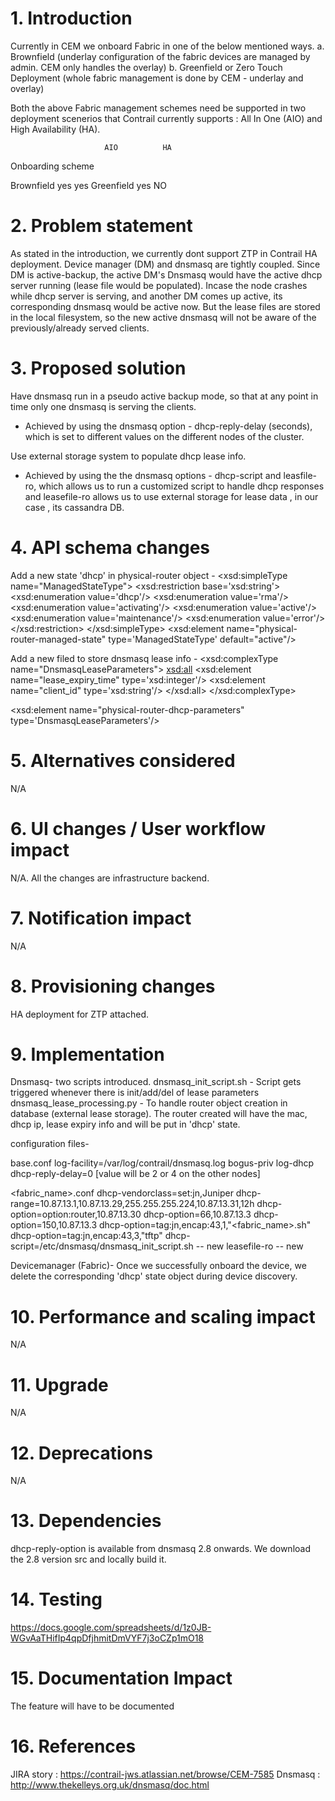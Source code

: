 # 1. Introduction
Currently in CEM we onboard Fabric in one of the below mentioned ways.
a. Brownfield (underlay configuration of the fabric devices are managed by admin. CEM only handles the overlay)
b. Greenfield or Zero Touch Deployment (whole fabric management is done by CEM - underlay and overlay)

Both the above Fabric management schemes need be supported in two deployment scenerios that Contrail currently supports :
All In One (AIO) and High Availability (HA).

                         AIO          HA
Onboarding scheme

Brownfield               yes          yes
Greenfield               yes          NO

# 2. Problem statement
As stated in the introduction, we currently dont support ZTP in Contrail HA deployment.
Device manager (DM) and dnsmasq are tightly coupled. Since DM is active-backup, the active DM's Dnsmasq would have the active dhcp server running (lease file would be populated).
Incase the node crashes while dhcp server is serving, and another DM comes up active, its corresponding dnsmasq would be active now.
But the lease files are stored in the local filesystem, so the new active dnsmasq will not be aware of the previously/already served clients.

# 3. Proposed solution
Have dnsmasq run in a pseudo active backup mode, so that at any point in time only one dnsmasq is serving the clients.
 - Achieved by using the dnsmasq option - dhcp-reply-delay (seconds), which is set to different values on the different nodes of the cluster.

Use external storage system to populate dhcp lease info.
 - Achieved by using the the dnsmasq options - dhcp-script and leasfile-ro, which allows us to run a customized script to handle dhcp responses and
                                               leasefile-ro allows us to use external storage for lease data , in our case , its cassandra DB.

# 4. API schema changes
Add a new state 'dhcp' in physical-router object -
<xsd:simpleType name="ManagedStateType">
     <xsd:restriction base='xsd:string'>
         <xsd:enumeration value='dhcp'/>
         <xsd:enumeration value='rma'/>
         <xsd:enumeration value='activating'/>
         <xsd:enumeration value='active'/>
         <xsd:enumeration value='maintenance'/>
         <xsd:enumeration value='error'/>
     </xsd:restriction>
</xsd:simpleType>
<xsd:element name="physical-router-managed-state" type='ManagedStateType' default="active"/>
<!--#IFMAP-SEMANTICS-IDL
          Property('physical-router-managed-state', 'physical-router', 'optional', 'CRUD',
              'Managed state for the physical router. Used to RMA devices') -->


Add a new filed to store dnsmasq lease info -
<xsd:complexType name="DnsmasqLeaseParameters">
    <xsd:all>
        <xsd:element name="lease_expiry_time" type='xsd:integer'/>
        <xsd:element name="client_id" type='xsd:string'/>
    </xsd:all>
</xsd:complexType>

<xsd:element name="physical-router-dhcp-parameters" type='DnsmasqLeaseParameters'/>
<!--#IFMAP-SEMANTICS-IDL
          Property('physical-router-dhcp-parameters', 'physical-router', 'optional', 'CRUD',
              'Dnsmasq lease parameters for the physical router.') -->

# 5. Alternatives considered
N/A

# 6. UI changes / User workflow impact
N/A. All the changes are infrastructure backend.

# 7. Notification impact
N/A

# 8. Provisioning changes
HA deployment for ZTP attached.

# 9. Implementation
Dnsmasq-
two scripts introduced.
dnsmasq_init_script.sh - Script gets triggered whenever there is init/add/del of lease parameters
dnsmasq_lease_processing.py - To handle router object creation in database (external lease storage). 
                              The router created will have the mac, dhcp ip, lease expiry info and will be put in 'dhcp' state.

configuration files-

base.conf
log-facility=/var/log/contrail/dnsmasq.log
bogus-priv
log-dhcp
dhcp-reply-delay=0  [value will be 2 or 4 on the other nodes]

<fabric_name>.conf
dhcp-vendorclass=set:jn,Juniper
dhcp-range=10.87.13.1,10.87.13.29,255.255.255.224,10.87.13.31,12h
dhcp-option=option:router,10.87.13.30
dhcp-option=66,10.87.13.3
dhcp-option=150,10.87.13.3
dhcp-option=tag:jn,encap:43,1,"<fabric_name>.sh"
dhcp-option=tag:jn,encap:43,3,"tftp"
dhcp-script=/etc/dnsmasq/dnsmasq_init_script.sh     -- new
leasefile-ro                                        -- new

Devicemanager (Fabric)-
Once we successfully onboard the device, we delete the corresponding 'dhcp' state object during device discovery.

# 10. Performance and scaling impact
N/A

# 11. Upgrade
N/A

# 12. Deprecations
N/A

# 13. Dependencies
dhcp-reply-option is available from dnsmasq 2.8 onwards. We download the 2.8 version src and locally build it.

# 14. Testing
https://docs.google.com/spreadsheets/d/1z0JB-WGvAaTHifIp4qpDfjhmitDmVYF7j3oCZp1mO18

# 15. Documentation Impact
The feature will have to be documented

# 16. References
JIRA story : https://contrail-jws.atlassian.net/browse/CEM-7585
Dnsmasq : http://www.thekelleys.org.uk/dnsmasq/doc.html